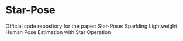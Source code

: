 # Star-Pose
Official code repository for the paper: Star-Pose: Sparkling Lightweight Human Pose Estimation with Star Operation
